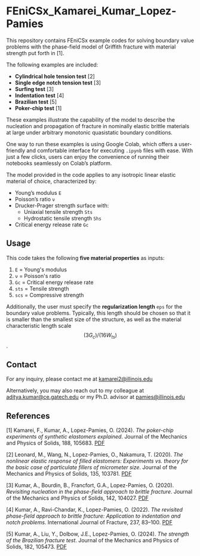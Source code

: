 # FEniCSx_Kamarei_Kumar_Lopez-Pamies

This repository contains FEniCSx example codes for solving boundary value problems with the phase-field model of Griffith fracture with material strength put forth in [1].

The following examples are included:

- **Cylindrical hole tension test** [2]  
- **Single edge notch tension test** [3]  
- **Surfing test** [3]  
- **Indentation test** [4]  
- **Brazilian test** [5]  
- **Poker-chip test** [1]  

These examples illustrate the capability of the model to describe the nucleation and propagation of fracture in nominally elastic brittle materials at large under arbitrary monotonic quasistatic boundary conditions.

One way to run these examples is using Google Colab, which offers a user-friendly and comfortable interface for executing `.ipynb` files with ease. With just a few clicks, users can enjoy the convenience of running their notebooks seamlessly on Colab’s platform.

The model provided in the code applies to any isotropic linear elastic material of choice, characterized by:

- Young’s modulus `E`  
- Poisson’s ratio `ν`  
- Drucker-Prager strength surface with:
  - Uniaxial tensile strength `Sts`
  - Hydrostatic tensile strength `Shs`
- Critical energy release rate `Gc`  



##  Usage
This code takes the following **five material properties** as inputs:

1. `E` = Young's modulus  
2. `ν` = Poisson's ratio  
3. `Gc` = Critical energy release rate  
4. `sts` = Tensile strength  
5. `scs` = Compressive strength  

Additionally, the user must specify the **regularization length** `eps` for the boundary value problems. Typically, this length should be chosen so that it is smaller than the smallest size of the structure, as well as the material characteristic length scale $$(3G_c)/(16 W_{ts})$$.

##  Contact

For any inquiry, please contact me at [kamarei2@illinois.edu](mailto:kamarei2@illinois.edu)

Alternatively, you may also reach out to my colleague at [aditya.kumar@ce.gatech.edu](mailto:aditya.kumar@ce.gatech.edu) or my Ph.D. advisor at [pamies@illinois.edu](mailto:pamies@illinois.edu)


##  References

[1] Kamarei, F., Kumar, A., Lopez-Pamies, O. (2024). *The poker-chip experiments of synthetic elastomers explained*. Journal of the Mechanics and Physics of Solids, 188, 105683. [PDF](http://pamies.cee.illinois.edu/Publications_files/JMPS2004b.pdf)

[2] Leonard, M., Wang, N., Lopez-Pamies, O., Nakamura, T. (2020). *The nonlinear elastic response of filled elastomers: Experiments vs. theory for the basic case of particulate fillers of micrometer size*. Journal of the Mechanics and Physics of Solids, 135, 103781. [PDF](http://pamies.cee.illinois.edu/Publications_files/JMPS2020a.pdf)

[3] Kumar, A., Bourdin, B., Francfort, G.A., Lopez-Pamies, O. (2020). *Revisiting nucleation in the phase-field approach to brittle fracture*. Journal of the Mechanics and Physics of Solids, 142, 104027. [PDF](http://pamies.cee.illinois.edu/Publications_files/JMPS2020b.pdf)

[4] Kumar, A., Ravi-Chandar, K., Lopez-Pamies, O. (2022). *The revisited phase-field approach to brittle fracture: Application to indentation and notch problems*. International Journal of Fracture, 237, 83–100. [PDF](http://pamies.cee.illinois.edu/Publications_files/FRAC_2022.pdf)

[5] Kumar, A., Liu, Y., Dolbow, J.E., Lopez-Pamies, O. (2024). *The strength of the Brazilian fracture test*. Journal of the Mechanics and Physics of Solids, 182, 105473. [PDF](http://pamies.cee.illinois.edu/Publications_files/JMPS2024.pdf)
